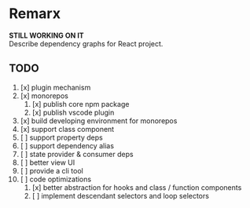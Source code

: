 # Remarx

**STILL WORKING ON IT**  
Describe dependency graphs for React project.

## TODO

1. [x] plugin mechanism
2. [x] monorepos
   1. [x] publish core npm package
   2. [x] publish vscode plugin
3. [x] build developing environment for monorepos
4. [x] support class component
5. [ ] support property deps
6. [ ] support dependency alias
7. [ ] state provider & consumer deps
8. [ ] better view UI
9. [ ] provide a cli tool
10. [ ] code optimizations
    1. [x] better abstraction for hooks and class / function components
    2. [ ] implement descendant selectors and loop selectors
